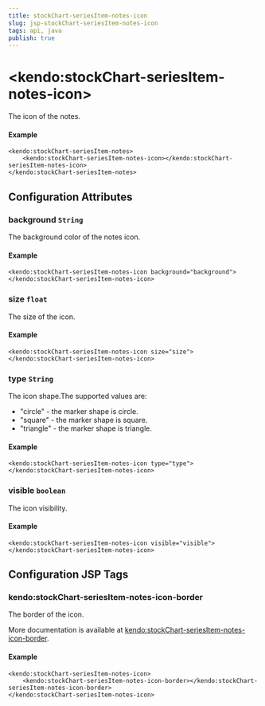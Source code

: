 ```yaml
---
title: stockChart-seriesItem-notes-icon
slug: jsp-stockChart-seriesItem-notes-icon
tags: api, java
publish: true
---
```


# \<kendo:stockChart-seriesItem-notes-icon\>

The icon of the notes.

#### Example
    <kendo:stockChart-seriesItem-notes>
        <kendo:stockChart-seriesItem-notes-icon></kendo:stockChart-seriesItem-notes-icon>
    </kendo:stockChart-seriesItem-notes>

## Configuration Attributes

### background `String`

The background color of the notes icon.

#### Example
    <kendo:stockChart-seriesItem-notes-icon background="background">
    </kendo:stockChart-seriesItem-notes-icon>

### size `float`

The size of the icon.

#### Example
    <kendo:stockChart-seriesItem-notes-icon size="size">
    </kendo:stockChart-seriesItem-notes-icon>

### type `String`

The icon shape.The supported values are:
* "circle" - the marker shape is circle.
* "square" - the marker shape is square.
* "triangle" - the marker shape is triangle.

#### Example
    <kendo:stockChart-seriesItem-notes-icon type="type">
    </kendo:stockChart-seriesItem-notes-icon>

### visible `boolean`

The icon visibility.

#### Example
    <kendo:stockChart-seriesItem-notes-icon visible="visible">
    </kendo:stockChart-seriesItem-notes-icon>


##  Configuration JSP Tags

### kendo:stockChart-seriesItem-notes-icon-border

The border of the icon.

More documentation is available at [kendo:stockChart-seriesItem-notes-icon-border](stockchart/seriesitem-notes-icon-border).

#### Example

    <kendo:stockChart-seriesItem-notes-icon>
        <kendo:stockChart-seriesItem-notes-icon-border></kendo:stockChart-seriesItem-notes-icon-border>
    </kendo:stockChart-seriesItem-notes-icon>

